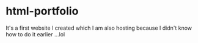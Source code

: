 # html-portfolio
It's a first website I created which I am also hosting because I didn't know how to do it earlier ...lol   
